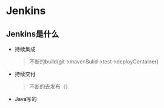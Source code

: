 # Jenkins

## Jenkins是什么

- 持续集成

  > 不断的build(git->mavenBulid->test->deployContainer)

- 持续交付

  > 不断的去发布（）

- Java写的